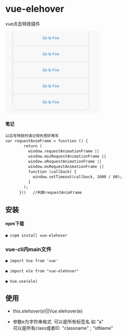 # vue-elehover
vue点击特效插件

![](https://github.com/ResJay/vue-elehover/blob/master/GIF1.gif?raw=true)

#### 笔记
```
以后写特效时请记得先想好再写
var requestAnimFrame = function () {
        return (
          window.requestAnimationFrame ||
          window.mozRequestAnimationFrame ||
          window.oRequestAnimationFrame ||
          window.msRequestAnimationFrame ||
          function (callback) {
            window.setTimeout(callback, 1000 / 60);
          }
        );
      }()   //判断requestAnimFrame
```

## 安装

#### npm下载
`````
● cnpm install vue-elehover 
`````
### vue-cli内main文件

``````
● import Vue from 'vue'

● import ele from "vue-elehover"

● Vue.use(ele)
````````````````

## 使用

* this.$elehover(e)  ||  Vue.$elehover(e)

* 参数e为字符串格式  可以是所有标签名 如 "a"  
  可以是所有class或者ID  "classname" ; "idName"
